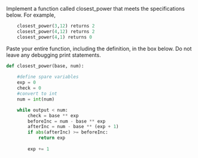 Implement a function called closest_power that meets the specifications below. 
For example,
```python
    closest_power(3,12) returns 2
    closest_power(4,12) returns 2
    closest_power(4,1) returns 0
```
Paste your entire function, including the definition, in the box below. Do not leave any debugging print statements.

```python
def closest_power(base, num):
    
    #define spare variables
    exp = 0
    check = 0
    #convert to int
    num = int(num)

    while output < num:
        check = base ** exp
        beforeInc = num - base ** exp
        afterInc = num - base ** (exp + 1)
        if abs(afterInc) >= beforeInc:
            return exp
            
        exp += 1
```
